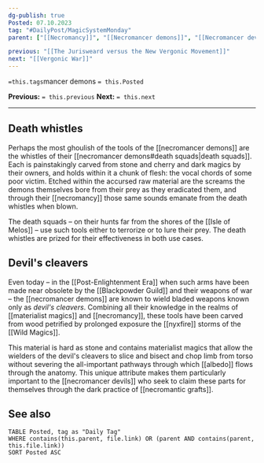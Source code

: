 ```yaml
---
dg-publish: true
Posted: 07.10.2023
tag: "#DailyPost/MagicSystemMonday"
parent: ["[[Necromancy]]", "[[Necromancer demons]]", "[[Necromancer devils]]"]

previous: "[[The Jurisweard versus the New Vergonic Movement]]"
next: "[[Vergonic War]]"
---
```

`=this.tags`mancer demons
`= this.Posted`

**Previous:** `= this.previous`
**Next:** `= this.next`

---

## Death whistles

Perhaps the most ghoulish of the tools of the [[necromancer demons]] are the whistles of their [[necromancer demons#death squads|death squads]]. Each is painstakingly carved from stone and cherry and dark magics by their owners, and holds within it a chunk of flesh: the vocal chords of some poor victim. Etched within the accursed raw material are the screams the demons themselves bore from their prey as they eradicated them, and through their [[necromancy]] those same sounds emanate from the death whistles when blown.

The death squads – on their hunts far from the shores of the [[Isle of Melos]] – use such tools either to terrorize or to lure their prey. The death whistles are prized for their effectiveness in  both use cases.

## Devil's cleavers

Even today – in the [[Post-Enlightenment Era]] when such arms have been made near obsolete by the [[Blackpowder Guild]] and their weapons of war – the [[necromancer demons]] are known to wield bladed weapons known only as *devil's cleavers*. Combining all their knowledge in the realms of [[materialist magics]] and [[necromancy]], these tools have been carved from wood petrified by prolonged exposure the [[nyxfire]] storms of the [[Wild Magics]].

This material is hard as stone and contains materialist magics that allow the wielders of the devil's cleavers to slice and bisect and chop limb from torso without severing the all-important pathways through which [[albedo]] flows through the anatomy. This unique attribute makes them particularly important to the [[necromancer devils]] who seek to claim these parts for themselves through the dark practice of [[necromantic grafts]].

## See also

```dataview
TABLE Posted, tag as "Daily Tag"
WHERE contains(this.parent, file.link) OR (parent AND contains(parent, this.file.link))
SORT Posted ASC
```